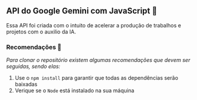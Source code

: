 <h2>API do Google Gemini com JavaScript 🚀</h2>

Essa API foi criada com o intuito de acelerar a produção de trabalhos e projetos com o auxilio da IA.

<h3>Recomendações 📝 </h3>

*Para clonar o repositório existem algumas recomendações que devem ser seguidas, sendo elas:*

1. Use o  `npm install` para garantir que todas as dependências serão baixadas </li>
2. Verique se o `Node` está instalado na sua máquina</li>
